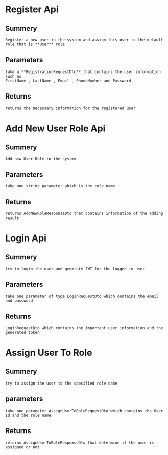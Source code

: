 # Register Api
## Summery 
	Register a new user in the system and assign this user to the default role that is **User** role
## Parameters
	take a **RegistrationRequestDto** that contains the user information such as : 
	FirstName , LastName , Email , PhoneNumber and Password
## Returns
	returns the necessary information for the registered user


# Add New User Role Api
## Summery 
	Add new User Role to the system 
## Parameters 
	take one string parameter which is the role name
## Returns
	returns AddNewRoleResponseDto that contains information of the adding result

# Login Api
## Summery 
	try to login the user and generate JWT for the logged in user
## Parameters 
	take one parameter of type LoginRequestDto which contains the email and password 
## Returns 
	LoginRequestDto which contains the important user information and the generated token

# Assign User To Role
## Summery
	try to assign the user to the specified role name
## parameters
	take one parameter AssignUserToRoleRequestDto which contains the User Id and the role name
## Returns
	returns AssignUserToRoleResponseDto that determine if the user is assigned or not